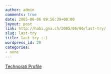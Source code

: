 ```yaml
---
author: admin
comments: true
date: 2005-06-06 09:56:39+00:00
layout: post
link: http://habi.gna.ch/2005/06/06/last-try/
slug: last-try
title: last try :-)
wordpress_id: 20
categories:
- none
---
```


[Technorati Profile](http://www.technorati.com/claim/ga46p8wn7)
